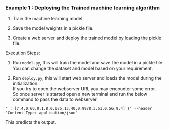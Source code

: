 ### Example 1 : Deploying the Trained machine learning algorithm

1. Train the machine learning model.

2. Save the model weights in a pickle file.

3. Create a web server and deploy the trained model by loading the pickle file.

Execution Steps:

1. Run ```model.py```, this will train the model and save the model in a pickle file. <br /> You can change the dataset and model based on your requirement.

2. Run ```deploy.py```, this will start web server and loads the model during the initialization. <br /> If you try to open the webserver URL you may encounter some error. <br /> So once server is started open a new terminal and run the below command to pass the data to webserver.
```curl -X POST http://127.0.0.1:5000/predict --data '{ "feature_array
" : [7.4,0.66,0,1.8,0.075,13,40,0.9978,3.51,0.56,9.4] }' --header "Content-Type: application/json"
``` 
This predicts the output.



